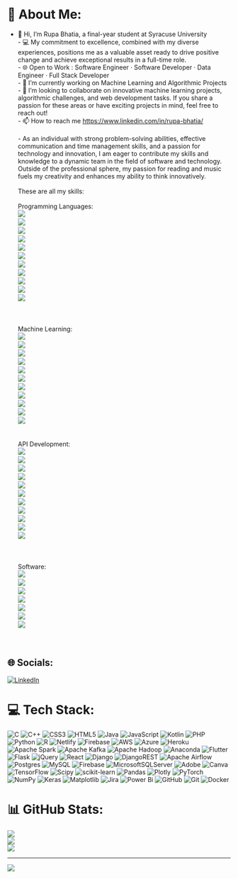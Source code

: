 # 💫 About Me:
- 👋 Hi, I’m Rupa Bhatia, a final-year student at Syracuse University<br>- 💻 My commitment to excellence, combined with my diverse experiences, positions me as a valuable asset ready to drive positive change and achieve exceptional results in a full-time role.<br>- 🌐 Open to Work : Software Engineer · Software Developer · Data Engineer · Full Stack Developer<br>- 🌱 I’m currently working on Machine Learning and Algorithmic Projects<br>- 💞️ I’m looking to collaborate on innovative machine learning projects, algorithmic challenges, and web development tasks. If you share a passion for these areas or have exciting projects in mind, feel free to reach out!<br>- 📫 How to reach me https://www.linkedin.com/in/rupa-bhatia/<br><br>- As an individual with strong problem-solving abilities, effective communication and time management skills, and a passion for technology and innovation, I am eager to contribute my skills and knowledge to a dynamic team in the field of software and technology. Outside of the professional sphere, my passion for reading and music fuels my creativity and enhances my ability to think innovatively. <br><br>These are all my skills: <br><br>Programming Languages:<br>![](https://img.shields.io/badge/<PYTHON>-informational?style=flat&logo=<LOGO_NAME>&logoColor=white&color=ffbcdd)<br>![](https://img.shields.io/badge/<C>-informational?style=flat&logo=<LOGO_NAME>&logoColor=white&color=bdffa6)<br>![](https://img.shields.io/badge/<C++>-informational?style=flat&logo=<LOGO_NAME>&logoColor=white&color=741b47)<br>![](https://img.shields.io/badge/<JAVA>-informational?style=flat&logo=<LOGO_NAME>&logoColor=white&color=001828)<br>![](https://img.shields.io/badge/<PHP>-informational?style=flat&logo=<LOGO_NAME>&logoColor=white&color=ffc000)<br>![](https://img.shields.io/badge/<HTML>-informational?style=flat&logo=<LOGO_NAME>&logoColor=white&color=2986cc)<br>![](https://img.shields.io/badge/<CSS>-informational?style=flat&logo=<LOGO_NAME>&logoColor=white&color=ff65bf)<br>![](https://img.shields.io/badge/<JAVASCRIPT>-informational?style=flat&logo=<LOGO_NAME>&logoColor=white&color=f44336)<br>![](https://img.shields.io/badge/<Kotlin>-informational?style=flat&logo=<LOGO_NAME>&logoColor=white&color=ffe599)<br>![](https://img.shields.io/badge/<REACTJS>-informational?style=flat&logo=<LOGO_NAME>&logoColor=white&color=bada55)<br>![](https://img.shields.io/badge/<NodeJS>-informational?style=flat&logo=<LOGO_NAME>&logoColor=white&color=00cc66) <br><br><br><br>Machine Learning:<br>![](https://img.shields.io/badge/<Tensorflow>-informational?style=flat&logo=<LOGO_NAME>&logoColor=white&color=8fce00)<br>![](https://img.shields.io/badge/<PyTorch>-informational?style=flat&logo=<LOGO_NAME>&logoColor=white&color=1f425f)<br>![](https://img.shields.io/badge/<scikit-learn>-informational?style=flat&logo=<LOGO_NAME>&logoColor=white&color=ff69b4)<br>![](https://img.shields.io/badge/<Keras>-informational?style=flat&logo=<LOGO_NAME>&logoColor=white&color=blue)<br>![](https://img.shields.io/badge/<spaCy>-informational?style=flat&logo=<LOGO_NAME>&logoColor=white&color=orange)<br>![](https://img.shields.io/badge/<ChatterBot>-informational?style=flat&logo=<LOGO_NAME>&logoColor=white&color=success)<br>![](https://img.shields.io/badge/<Numpy>-informational?style=flat&logo=<LOGO_NAME>&logoColor=white&color=yellow)<br>![](https://img.shields.io/badge/<Pandas>-informational?style=flat&logo=<LOGO_NAME>&logoColor=white&color=ff8000)<br>![](https://img.shields.io/badge/<Matplotlib>-informational?style=flat&logo=<LOGO_NAME>&logoColor=white&color=ff3333)<br>![](https://img.shields.io/badge/<OpenCV>-informational?style=flat&logo=<LOGO_NAME>&logoColor=white&color=4CAF50)<br>![](https://img.shields.io/badge/<Streamlit>-informational?style=flat&logo=<LOGO_NAME>&logoColor=white&color=9cf)<br><br><br>API Development:<br>![](https://img.shields.io/badge/<MYSQL>-informational?style=flat&logo=<LOGO_NAME>&logoColor=white&color=blue)<br>![](https://img.shields.io/badge/<NLP>-informational?style=flat&logo=<LOGO_NAME>&logoColor=white&color=orange)<br>![](https://img.shields.io/badge/<NLTK>-informational?style=flat&logo=<LOGO_NAME>&logoColor=white&color=green)<br>![](https://img.shields.io/badge/<AWS>-informational?style=flat&logo=<LOGO_NAME>&logoColor=white&color=yellow)<br>![](https://img.shields.io/badge/<Firebase>-informational?style=flat&logo=<LOGO_NAME>&logoColor=white&color=red)<br>![](https://img.shields.io/badge/<Tkinter>-informational?style=flat&logo=<LOGO_NAME>&logoColor=white&color=purple)<br>![](https://img.shields.io/badge/<BOOTSTRAP>-informational?style=flat&logo=<LOGO_NAME>&logoColor=white&color=brown)<br>![](https://img.shields.io/badge/<MongoDB>-informational?style=flat&logo=<LOGO_NAME>&logoColor=white&color=teal)<br>![](https://img.shields.io/badge/<SQLite>-informational?style=flat&logo=<LOGO_NAME>&logoColor=white&color=pink)<br>![](https://img.shields.io/badge/<Flask>-informational?style=flat&logo=<LOGO_NAME>&logoColor=white&color=indigo)<br>![](https://img.shields.io/badge/<Django>-informational?style=flat&logo=<LOGO_NAME>&logoColor=white&color=gray)<br><br><br><br>Software:<br>![](https://img.shields.io/badge/<SQL-Server-Management-Studio>-informational?style=flat&logo=<LOGO_NAME>&logoColor=white&color=6b4c1b)<br>![](https://img.shields.io/badge/<Microsoft-Azure>-informational?style=flat&logo=<LOGO_NAME>&logoColor=white&color=8fce00)<br>![](https://img.shields.io/badge/<Git>-informational?style=flat&logo=<LOGO_NAME>&logoColor=white&color=9fc5e8)<br>![](https://img.shields.io/badge/<WordPress>-informational?style=flat&logo=<LOGO_NAME>&logoColor=white&color=ea9999)<br>![](https://img.shields.io/badge/<Shopify>-informational?style=flat&logo=<LOGO_NAME>&logoColor=white&color=d35400)<br>![](https://img.shields.io/badge/<Tableau>-informational?style=flat&logo=<LOGO_NAME>&logoColor=white&color=3498db)<br>![](https://img.shields.io/badge/<PowerBi>-informational?style=flat&logo=<LOGO_NAME>&logoColor=white&color=27ae60)<br><br> <br>


## 🌐 Socials:
[![LinkedIn](https://img.shields.io/badge/LinkedIn-%230077B5.svg?logo=linkedin&logoColor=white)](https://linkedin.com/in/https://www.linkedin.com/in/rupa-bhatia/) 

# 💻 Tech Stack:
![C](https://img.shields.io/badge/c-%2300599C.svg?style=for-the-badge&logo=c&logoColor=white) ![C++](https://img.shields.io/badge/c++-%2300599C.svg?style=for-the-badge&logo=c%2B%2B&logoColor=white) ![CSS3](https://img.shields.io/badge/css3-%231572B6.svg?style=for-the-badge&logo=css3&logoColor=white) ![HTML5](https://img.shields.io/badge/html5-%23E34F26.svg?style=for-the-badge&logo=html5&logoColor=white) ![Java](https://img.shields.io/badge/java-%23ED8B00.svg?style=for-the-badge&logo=openjdk&logoColor=white) ![JavaScript](https://img.shields.io/badge/javascript-%23323330.svg?style=for-the-badge&logo=javascript&logoColor=%23F7DF1E) ![Kotlin](https://img.shields.io/badge/kotlin-%237F52FF.svg?style=for-the-badge&logo=kotlin&logoColor=white) ![PHP](https://img.shields.io/badge/php-%23777BB4.svg?style=for-the-badge&logo=php&logoColor=white) ![Python](https://img.shields.io/badge/python-3670A0?style=for-the-badge&logo=python&logoColor=ffdd54) ![R](https://img.shields.io/badge/r-%23276DC3.svg?style=for-the-badge&logo=r&logoColor=white) ![Netlify](https://img.shields.io/badge/netlify-%23000000.svg?style=for-the-badge&logo=netlify&logoColor=#00C7B7) ![Firebase](https://img.shields.io/badge/firebase-%23039BE5.svg?style=for-the-badge&logo=firebase) ![AWS](https://img.shields.io/badge/AWS-%23FF9900.svg?style=for-the-badge&logo=amazon-aws&logoColor=white) ![Azure](https://img.shields.io/badge/azure-%230072C6.svg?style=for-the-badge&logo=microsoftazure&logoColor=white) ![Heroku](https://img.shields.io/badge/heroku-%23430098.svg?style=for-the-badge&logo=heroku&logoColor=white) ![Apache Spark](https://img.shields.io/badge/Apache%20Spark-FDEE21?style=for-the-badge&logo=apachespark&logoColor=black) ![Apache Kafka](https://img.shields.io/badge/Apache%20Kafka-000?style=for-the-badge&logo=apachekafka) ![Apache Hadoop](https://img.shields.io/badge/Apache%20Hadoop-66CCFF?style=for-the-badge&logo=apachehadoop&logoColor=black) ![Anaconda](https://img.shields.io/badge/Anaconda-%2344A833.svg?style=for-the-badge&logo=anaconda&logoColor=white) ![Flutter](https://img.shields.io/badge/Flutter-%2302569B.svg?style=for-the-badge&logo=Flutter&logoColor=white) ![Flask](https://img.shields.io/badge/flask-%23000.svg?style=for-the-badge&logo=flask&logoColor=white) ![jQuery](https://img.shields.io/badge/jquery-%230769AD.svg?style=for-the-badge&logo=jquery&logoColor=white) ![React](https://img.shields.io/badge/react-%2320232a.svg?style=for-the-badge&logo=react&logoColor=%2361DAFB) ![Django](https://img.shields.io/badge/django-%23092E20.svg?style=for-the-badge&logo=django&logoColor=white) ![DjangoREST](https://img.shields.io/badge/DJANGO-REST-ff1709?style=for-the-badge&logo=django&logoColor=white&color=ff1709&labelColor=gray) ![Apache Airflow](https://img.shields.io/badge/Apache%20Airflow-017CEE?style=for-the-badge&logo=Apache%20Airflow&logoColor=white) ![Postgres](https://img.shields.io/badge/postgres-%23316192.svg?style=for-the-badge&logo=postgresql&logoColor=white) ![MySQL](https://img.shields.io/badge/mysql-4479A1.svg?style=for-the-badge&logo=mysql&logoColor=white) ![Firebase](https://img.shields.io/badge/firebase-a08021?style=for-the-badge&logo=firebase&logoColor=ffcd34) ![MicrosoftSQLServer](https://img.shields.io/badge/Microsoft%20SQL%20Server-CC2927?style=for-the-badge&logo=microsoft%20sql%20server&logoColor=white) ![Adobe](https://img.shields.io/badge/adobe-%23FF0000.svg?style=for-the-badge&logo=adobe&logoColor=white) ![Canva](https://img.shields.io/badge/Canva-%2300C4CC.svg?style=for-the-badge&logo=Canva&logoColor=white) ![TensorFlow](https://img.shields.io/badge/TensorFlow-%23FF6F00.svg?style=for-the-badge&logo=TensorFlow&logoColor=white) ![Scipy](https://img.shields.io/badge/SciPy-%230C55A5.svg?style=for-the-badge&logo=scipy&logoColor=%white) ![scikit-learn](https://img.shields.io/badge/scikit--learn-%23F7931E.svg?style=for-the-badge&logo=scikit-learn&logoColor=white) ![Pandas](https://img.shields.io/badge/pandas-%23150458.svg?style=for-the-badge&logo=pandas&logoColor=white) ![Plotly](https://img.shields.io/badge/Plotly-%233F4F75.svg?style=for-the-badge&logo=plotly&logoColor=white) ![PyTorch](https://img.shields.io/badge/PyTorch-%23EE4C2C.svg?style=for-the-badge&logo=PyTorch&logoColor=white) ![NumPy](https://img.shields.io/badge/numpy-%23013243.svg?style=for-the-badge&logo=numpy&logoColor=white) ![Keras](https://img.shields.io/badge/Keras-%23D00000.svg?style=for-the-badge&logo=Keras&logoColor=white) ![Matplotlib](https://img.shields.io/badge/Matplotlib-%23ffffff.svg?style=for-the-badge&logo=Matplotlib&logoColor=black) ![Jira](https://img.shields.io/badge/jira-%230A0FFF.svg?style=for-the-badge&logo=jira&logoColor=white) ![Power Bi](https://img.shields.io/badge/power_bi-F2C811?style=for-the-badge&logo=powerbi&logoColor=black) ![GitHub](https://img.shields.io/badge/github-%23121011.svg?style=for-the-badge&logo=github&logoColor=white) ![Git](https://img.shields.io/badge/git-%23F05033.svg?style=for-the-badge&logo=git&logoColor=white) ![Docker](https://img.shields.io/badge/docker-%230db7ed.svg?style=for-the-badge&logo=docker&logoColor=white)
# 📊 GitHub Stats:
![](https://github-readme-stats.vercel.app/api?username=Rupa2400&theme=dark&hide_border=false&include_all_commits=false&count_private=false)<br/>
![](https://github-readme-streak-stats.herokuapp.com/?user=Rupa2400&theme=dark&hide_border=false)<br/>
![](https://github-readme-stats.vercel.app/api/top-langs/?username=Rupa2400&theme=dark&hide_border=false&include_all_commits=false&count_private=false&layout=compact)

---
[![](https://visitcount.itsvg.in/api?id=Rupa2400&icon=0&color=0)](https://visitcount.itsvg.in)

